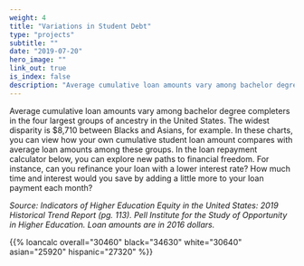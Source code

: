 ```yaml
---
weight: 4
title: "Variations in Student Debt"
type: "projects"
subtitle: ""
date: "2019-07-20"
hero_image: ""
link_out: true
is_index: false
description: "Average cumulative loan amounts vary among bachelor degree completers in the four largest groups of ancestry in the United States. The widest disparity is $8,710 between Blacks and Asians, for example. In these charts, you can view how your own cumulative student loan amount compares with average loan amounts among these groups. In the loan repayment calculator below, you can explore new paths to financial freedom. For instance, can you refinance your loan with a lower interest rate? How much time and interest would you save by adding a little more to your loan payment each month?"
---
```


Average cumulative loan amounts vary among bachelor degree completers in the four largest groups of ancestry in the United States. The widest disparity is $8,710 between Blacks and Asians, for example. In these charts, you can view how your own cumulative student loan amount compares with average loan amounts among these groups. In the loan repayment calculator below, you can explore new paths to financial freedom. For instance, can you refinance your loan with a lower interest rate? How much time and interest would you save by adding a little more to your loan payment each month? 

<i>Source: Indicators of Higher Education Equity in the United States: 2019 Historical Trend Report (pg. 113). Pell Institute for the Study of Opportunity in Higher Education. Loan amounts are in 2016 dollars.</i>

{{% loancalc overall="30460" black="34630" white="30640" asian="25920" hispanic="27320" %}}


